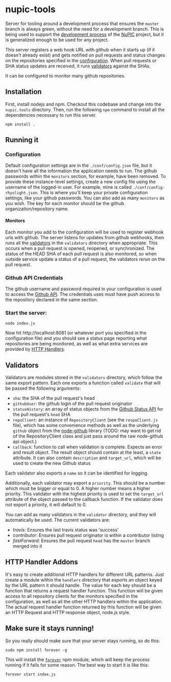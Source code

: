 nupic-tools
=============

Server for tooling around a development process that ensures the `master` branch is always green, without the need for a development branch. This is being used to support the [development process](https://github.com/numenta/nupic/wiki/Developer-Workflow) of the [NuPIC](http://github.com/numenta/nupic) project, but it is generalized enough to be used for any project.

This server registers a web hook URL with github when it starts up (if it doesn't already exist) and gets notified on pull requests and status changes on the repositories specified in the [configuration](#configuration). When pull requests or SHA status updates are received, it runs [validators](#validators) against the SHAs. 

It can be configured to monitor many github repositories.

## Installation

First, install nodejs and npm. Checkout this codebase and change into the `nupic.tools` directory. Then, run the following `npm` command to install all the dependencies necessary to run this server.

    npm install .

## Running it

### Configuration

Default configuration settings are in the `./conf/config.json` file, but it doesn't have all the information the application needs to run. The github passwords within the `monitors` section, for example, have been removed. To provide these instance-level settings, create a new config file using the username of the logged-in user. For example, mine is called `./conf/config-rhyolight.json`. This is where you'll keep your private configuration settings, like your github passwords. You can also add as many `monitors` as you wish. The key for each monitor should be the github organization/repository name.

#### Monitors

Each monitor you add to the configuration will be used to register webhook urls with github. The server listens for updates from github webhooks, then runs all the [validators](#validators) in the `validators` directory when appropriate. This occurs when a pull request is opened, reopened, or synchronized. The status of the HEAD SHA of each pull request is also monitored, so when outside service update a status of a pull request, the validators rerun on the pull request. 

### Github API Credentials

The github username and password required in your configuration is used to access the [Github API](http://developer.github.com/). The credentials uses must have push access to the repository declared in the same section.

### Start the server:

    node index.js

Now hit http://localhost:8081 (or whatever port you specified in the configuration file) and you should see a status page reporting what repositories are being monitored, as well as what extra services are provided by [HTTP Handlers](#http_handler_addons).

## Validators

Validators are modules stored in the `validators` directory, which follow the same export pattern. Each one exports a function called `validate` that will be passed the following arguments:

- `sha`: the SHA of the pull request's head
- `githubUser`: the github login of the pull request originator
- `statusHistory`: an array of status objects from the [Github Status API](http://developer.github.com/v3/repos/statuses/) for the pull request's `head` SHA
- `repoClient`: an instance of `RepositoryClient` (see the `respoClient.js` file), which has some convenience methods as well as the underlying `github` object from the [node-github](https://github.com/ajaxorg/node-github) library (TODO: may want to get rid of the RepositoryClient class and just pass around the raw node-github api object.)
- `callback`: function to call when validation is complete. Expects an error and result object. The result object should contain at the least, a `state` attribute. It can also contain `description` and `target_url`, which will be used to create the new Github status

Each validator also exports a `name` so it can be identified for logging.

Additionally, each validator may export a `priority`. This should be a number which must be bigger or equal to 0. A higher number means a higher priority. This validator with the highest priority is used to set the `target_url` attribute of the object passed to the callback function. If the validator does not export a priority, it will default to 0.

You can add as many validators in the `validator` directory, and they will automatically be used. The current validators are:

- *travis*: Ensures the last travis status was 'success'
- *contributor*: Ensures pull request originator is within a contributor listing
- *fastForward*: Ensures the pull request `head` has the `master` branch merged into it

## HTTP Handler Addons

It's easy to create additional HTTP handlers for different URL patterns. Just create a module within the `handlers` directory that exports an object keyed by the URL pattern it should handle. The value for each key should be a function that returns a request handler function. This function will be given access to all repository clients for the monitors specified in the configuration, as well as all the other HTTP handlers within the application. The actual request handler function returned by this function will be given an HTTP Request and HTTP response object, node.js style.

## Make sure it stays running!

So you really should make sure that your server stays running, so do this:

    sudo npm install forever -g

This will install the [`forever`](https://npmjs.org/package/forever) npm module, which will keep the process running if it fails for some reason. The best way to start it is like this:

    forever start index.js
